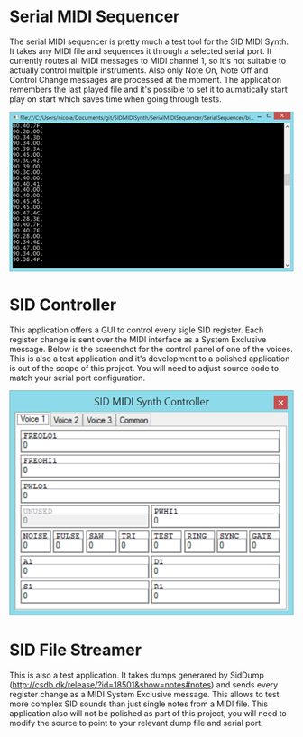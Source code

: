 
Serial MIDI Sequencer
=============

The serial MIDI sequencer is pretty much a test tool for the SID MIDI Synth. It takes any MIDI file and sequences it through a selected serial port. It currently routes all MIDI messages to MIDI channel 1, so it's not suitable to actually control multiple instruments. Also only Note On, Note Off and Control Change messages are processed at the moment. The application remembers the last played file and it's possible to set it to aumatically start play on start which saves time when going through tests.

![Screenshot](../Documentation/MIDIStreamer.png)



SID Controller
=============

This application offers a GUI to control every sigle SID register. Each register change is sent over the MIDI interface as a System Exclusive message. Below is the screenshot for the control panel of one of the voices. This is also a test application and it's development to a polished application is out of the scope of this project. You will need to adjust source code to match your serial port configuration.

![Controller](../Documentation/ControllerScreenshot.png)

SID File Streamer
============

This is also a test application. It takes dumps generared by SidDump (http://csdb.dk/release/?id=18501&show=notes#notes) and sends every register change as a MIDI System Exclusive message. This allows to test more complex SID sounds than just single notes from a MIDI file. This application also will not be polished as part of this project, you will need to modify the source to point to your relevant dump file and serial port.

